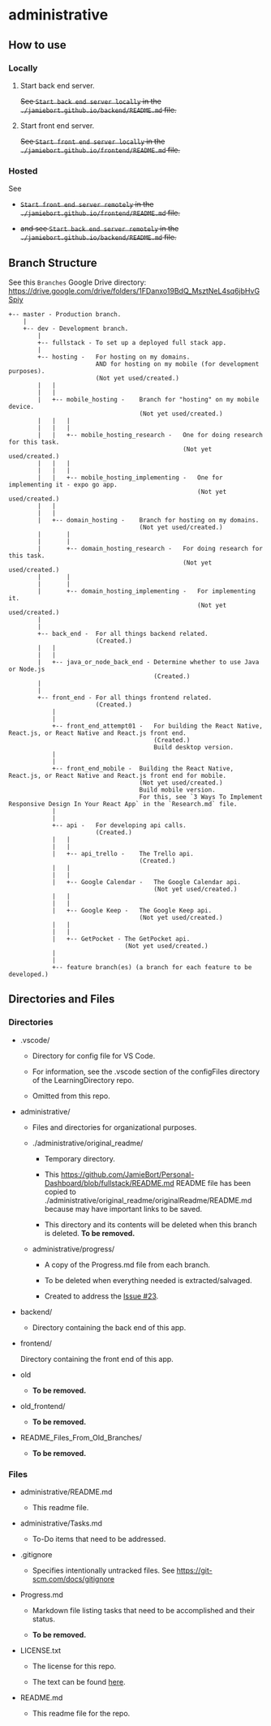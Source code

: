 # administrative

## How to use

### Locally

1. Start back end server.

   ~~See `Start back end server locally` in the `./jamiebort.github.io/backend/README.md` file.~~

2. Start front end server.

   ~~See `Start front end server locally` in the `./jamiebort.github.io/frontend/README.md` file.~~

### Hosted

See

- ~~`Start front end server remotely` in the `./jamiebort.github.io/frontend/README.md` file.~~

- ~~and see `Start back end server remotely` in the `./jamiebort.github.io/backend/README.md` file.~~

## Branch Structure

See this `Branches` Google Drive directory: https://drive.google.com/drive/folders/1FDanxo19BdQ_MsztNeL4sq6jbHvGSpiy

```
+-- master - Production branch.
    |
    +-- dev - Development branch.
        |
        +-- fullstack - To set up a deployed full stack app.
        |
        +-- hosting -   For hosting on my domains.
                        AND for hosting on my mobile (for development purposes).
                        (Not yet used/created.)
        |   |
        |   |
        |   +-- mobile_hosting -    Branch for "hosting" on my mobile device.
                                    (Not yet used/created.)
        |   |   |
        |   |   |
        |   |   +-- mobile_hosting_research -   One for doing research for this task.
                                                (Not yet used/created.)
        |   |   |
        |   |   |
        |   |   +-- mobile_hosting_implementing -   One for implementing it - expo go app.
                                                    (Not yet used/created.)
        |   |
        |   |
        |   +-- domain_hosting -    Branch for hosting on my domains.
                                    (Not yet used/created.)
        |       |
        |       |
        |       +-- domain_hosting_research -   For doing research for this task.
                                                (Not yet used/created.)
        |       |
        |       |
        |       +-- domain_hosting_implementing -   For implementing it.
                                                    (Not yet used/created.)
        |
        |
        +-- back_end -  For all things backend related.
                        (Created.)
        |   |
        |   |
        |   +-- java_or_node_back_end - Determine whether to use Java or Node.js
                                        (Created.)
        |
        |
        +-- front_end - For all things frontend related.
                        (Created.)
            |
            |
            +-- front_end_attempt01 -   For building the React Native, React.js, or React Native and React.js front end.
                                        (Created.)
                                        Build desktop version.
            |
            |
            +-- front_end_mobile -  Building the React Native, React.js, or React Native and React.js front end for mobile.
                                    (Not yet used/created.)
                                    Build mobile version.
                                    For this, see `3 Ways To Implement Responsive Design In Your React App` in the `Research.md` file.
            |
            |
            +-- api -   For developing api calls.
                        (Created.)
            |   |
            |   |
            |   +-- api_trello -    The Trello api.
                                    (Created.)
            |   |
            |   |
            |   +-- Google Calendar -   The Google Calendar api.
                                        (Not yet used/created.)
            |   |
            |   |
            |   +-- Google Keep -   The Google Keep api.
                                    (Not yet used/created.)
            |   |
            |   |
            |   +-- GetPocket - The GetPocket api.
                                (Not yet used/created.)
            |
            |
            +-- feature branch(es) (a branch for each feature to be developed.)
```

## Directories and Files

### Directories

- .vscode/

  - Directory for config file for VS Code.

  - For information, see the .vscode section of the configFiles directory of the LearningDirectory repo.

  - Omitted from this repo.

- administrative/

  - Files and directories for organizational purposes.

  - ./administrative/original_readme/

    - Temporary directory.

    - This https://github.com/JamieBort/Personal-Dashboard/blob/fullstack/README.md README file has been copied to ./administrative/original_readme/originalReadme/README.md because may have important links to be saved.

    - This directory and its contents will be deleted when this branch is deleted. **To be removed.**

  - administrative/progress/

    - A copy of the Progress.md file from each branch.

    - To be deleted when everything needed is extracted/salvaged.

    - Created to address the [Issue #23](https://github.com/JamieBort/Personal-Dashboard/issues/23).

- backend/

  - Directory containing the back end of this app.

- frontend/

  Directory containing the front end of this app.

- old

  - **To be removed.**

- old_frontend/

  - **To be removed.**

- README_Files_From_Old_Branches/

  - **To be removed.**

### Files

- administrative/README.md

  - This readme file.

- administrative/Tasks.md

  - To-Do items that need to be addressed.

- .gitignore

  - Specifies intentionally untracked files. See https://git-scm.com/docs/gitignore

- Progress.md

  - Markdown file listing tasks that need to be accomplished and their status.

  - **To be removed.**

- LICENSE.txt

  - The license for this repo.

  - The text can be found [here](../LICENSE.txt).

- README.md

  - This readme file for the repo.
